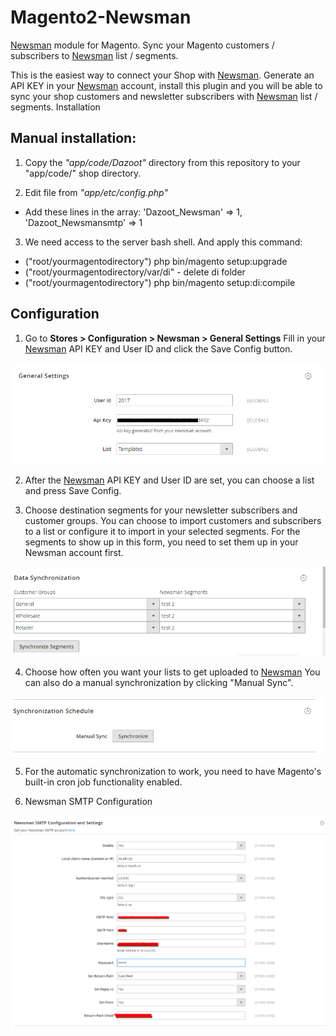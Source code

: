 # Magento2-Newsman

[Newsman](https://www.newsmanapp.com) module for Magento. Sync your Magento customers / subscribers to [Newsman](https://www.newsmanapp.com) list / segments. 

This is the easiest way to connect your Shop with [Newsman](https://www.newsmanapp.com). Generate an API KEY in your [Newsman](https://www.newsmanapp.com) account, install this plugin and you will be able to sync your shop customers and newsletter subscribers with [Newsman](https://www.newsmanapp.com) list / segments.
Installation

## Manual installation: 
1. Copy the *"app/code/Dazoot"* directory from this repository to your "app/code/" shop directory.

2. Edit file from *"app/etc/config.php"*

- Add these lines in the array:
 'Dazoot_Newsman' => 1,
 'Dazoot_Newsmansmtp' => 1

3. We need access to the server bash shell. And apply this command:

- ("root/yourmagentodirectory") php bin/magento setup:upgrade
- ("root/yourmagentodirectory/var/di" - delete di folder
- ("root/yourmagentodirectory") php bin/magento setup:di:compile
	
## Configuration
1. Go to **Stores > Configuration > Newsman > General Settings**
Fill in your [Newsman](https://www.newsmanapp.com) API KEY and User ID and click the Save Config button.

  ![General Settings](https://raw.githubusercontent.com/Newsman/Magento2-Newsman/master/assets/general_settings.png)

2. After the [Newsman](https://www.newsmanapp.com) API KEY and User ID are set, you can choose a list and press Save Config.

3. Choose destination segments for your newsletter subscribers and customer groups. You can choose to import customers and subscribers to a list or configure it to import in your selected segments. For the segments to show up in this form, you need to set them up in your Newsman account first.

  ![Data Mapping](https://raw.githubusercontent.com/Newsman/Magento2-Newsman/master/assets/data_mapping.png)

4. Choose how often you want your lists to get uploaded to [Newsman](https://www.newsmanapp.com) You can also do a manual synchronization by clicking "Manual Sync".

  ![Synchronization Schedule](https://raw.githubusercontent.com/Newsman/Magento2-Newsman/master/assets/synchronization_schedule.png)

5. For the automatic synchronization to work, you need to have Magento's built-in cron job functionality enabled.

6. Newsman SMTP Configuration

  ![SMTP Configuration](https://raw.githubusercontent.com/Newsman/Magento2-Newsman/master/assets/smtp.png)
